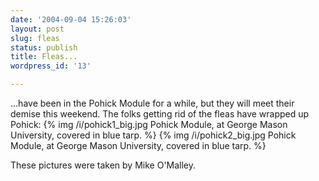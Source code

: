 ```yaml
---
date: '2004-09-04 15:26:03'
layout: post
slug: fleas
status: publish
title: Fleas...
wordpress_id: '13'

---
```


...have been in the Pohick Module for a while, but they will meet their demise this weekend. The folks getting rid of the fleas have wrapped up Pohick:
{% img /i/pohick1_big.jpg Pohick Module, at George Mason University, covered in blue tarp. %}
{% img /i/pohick2_big.jpg Pohick Module, at George Mason University, covered in blue tarp. %}


These pictures were taken by Mike O'Malley.
